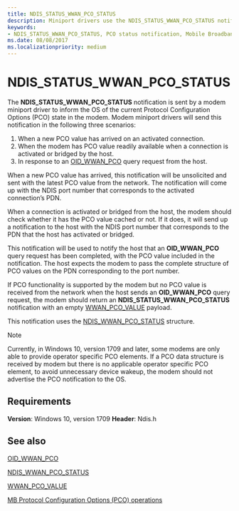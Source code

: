 ```yaml
---
title: NDIS_STATUS_WWAN_PCO_STATUS
description: Miniport drivers use the NDIS_STATUS_WWAN_PCO_STATUS notification to inform the MB service about the completion of a previous OID_WWAN_PCO query request.
keywords:
- NDIS_STATUS_WWAN_PCO_STATUS, PCO status notification, Mobile Broadband PCO status notification, MB PCO status notification
ms.date: 08/08/2017
ms.localizationpriority: medium
---
```


# NDIS_STATUS_WWAN_PCO_STATUS

The **NDIS_STATUS_WWAN_PCO_STATUS** notification is sent by a modem miniport driver to inform the OS of the current Protocol Configuration Options (PCO) state in the modem. Modem miniport drivers will send this notification in the following three scenarios:

1.	When a new PCO value has arrived on an activated connection.
2.	When the modem has PCO value readily available when a connection is activated or bridged by the host.
3.	In response to an [OID_WWAN_PCO](oid-wwan-pco.md) query request from the host.

When a new PCO value has arrived, this notification will be unsolicited and sent with the latest PCO value from the network. The notification will come up with the NDIS port number that corresponds to the activated connection’s PDN.

When a connection is activated or bridged from the host, the modem should check whether it has the PCO value cached or not. If it does, it will send up a notification to the host with the NDIS port number that corresponds to the PDN that the host has activated or bridged.

This notification will be used to notify the host that an **OID_WWAN_PCO** query request has been completed, with the PCO value included in the notification. The host expects the modem to pass the complete structure of PCO values on the PDN corresponding to the port number.

If PCO functionality is supported by the modem but no PCO value is received from the network when the host sends an **OID_WWAN_PCO** query request, the modem should return an **NDIS_STATUS_WWAN_PCO_STATUS** notification with an empty [WWAN_PCO_VALUE](/windows-hardware/drivers/ddi/wwan/ns-wwan-_wwan_pco_value) payload. 

This notification uses the [NDIS_WWAN_PCO_STATUS](/windows-hardware/drivers/ddi/ndiswwan/ns-ndiswwan-_ndis_wwan_pco_status) structure.

> [!NOTE]
> Currently, in Windows 10, version 1709 and later, some modems are only able to provide operator specific PCO elements. If a PCO data structure is received by modem but there is no applicable operator specific PCO element, to avoid unnecessary device wakeup, the modem should not advertise the PCO notification to the OS. 

## Requirements

**Version**: Windows 10, version 1709
**Header**: Ndis.h

## See also

[OID_WWAN_PCO](oid-wwan-pco.md)

[NDIS_WWAN_PCO_STATUS](/windows-hardware/drivers/ddi/ndiswwan/ns-ndiswwan-_ndis_wwan_pco_status)

[WWAN_PCO_VALUE](/windows-hardware/drivers/ddi/wwan/ns-wwan-_wwan_pco_value)

[MB Protocol Configuration Options (PCO) operations](mb-protocol-configuration-options-pco-operations.md)
